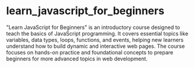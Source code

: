 # learn_javascript_for_beginners
 "Learn JavaScript for Beginners" is an introductory course designed to teach the basics of JavaScript programming. It covers essential topics like variables, data types, loops, functions, and events, helping new learners understand how to build dynamic and interactive web pages. The course focuses on hands-on practice and foundational concepts to prepare beginners for more advanced topics in web development.
